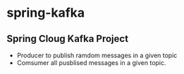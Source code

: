 # spring-kafka

## Spring Cloug Kafka Project

- Producer to publish ramdom messages in a given topic
- Comsumer all pusblised messages in a given topic.

